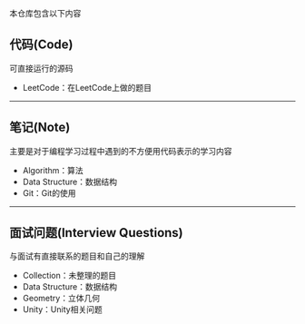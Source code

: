 本仓库包含以下内容

## 代码(Code)
可直接运行的源码

- LeetCode：在LeetCode上做的题目

----

## 笔记(Note)
主要是对于编程学习过程中遇到的不方便用代码表示的学习内容

- Algorithm：算法
- Data Structure：数据结构
- Git：Git的使用

----

## 面试问题(Interview Questions)
与面试有直接联系的题目和自己的理解

- Collection：未整理的题目
- Data Structure：数据结构
- Geometry：立体几何
- Unity：Unity相关问题
